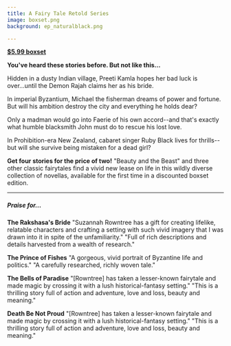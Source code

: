 ```yaml
---
title: A Fairy Tale Retold Series
image: boxset.png
background: ep_naturalblack.png

---
```


**[$5.99 boxset](https://www.amazon.com/gp/product/B06Y1VNXP8/ref=as_li_qf_sp_asin_il_tl?ie=UTF8&tag=suzannahsite-20&camp=1789&creative=9325&linkCode=as2&creativeASIN=B06Y1VNXP8&linkId=3f5de8626b6205609b23542effed3270)**

**You've heard these stories before. But not like this...**

Hidden in a dusty Indian village, Preeti Kamla hopes her bad luck is over...until the Demon Rajah claims her as his bride.

In imperial Byzantium, Michael the fisherman dreams of power and fortune. But will his ambition destroy the city and everything he holds dear?

Only a madman would go into Faerie of his own accord--and that's exactly what humble blacksmith John must do to rescue his lost love.

In Prohibition-era New Zealand, cabaret singer Ruby Black lives for thrills--but will she survive being mistaken for a dead girl?

**Get four stories for the price of two!** "Beauty and the Beast" and three other classic fairytales find a vivid new lease on life in this wildly diverse collection of novellas, available for the first time in a discounted boxset edition.

---
##### Praise for...

**The Rakshasa's Bride**
"Suzannah Rowntree has a gift for creating lifelike, relatable characters and crafting a setting with such vivid imagery that I was drawn into it in spite of the unfamiliarity."
"Full of rich descriptions and details harvested from a wealth of research."

**The Prince of Fishes**
"A gorgeous, vivid portrait of Byzantine life and politics."
"A carefully researched, richly woven tale."

**The Bells of Paradise**
"[Rowntree] has taken a lesser-known fairytale and made magic by crossing it with a lush historical-fantasy setting."
"This is a thrilling story full of action and adventure, love and loss, beauty and meaning."

**Death Be Not Proud**
"[Rowntree] has taken a lesser-known fairytale and made magic by crossing it with a lush historical-fantasy setting."
"This is a thrilling story full of action and adventure, love and loss, beauty and meaning."
